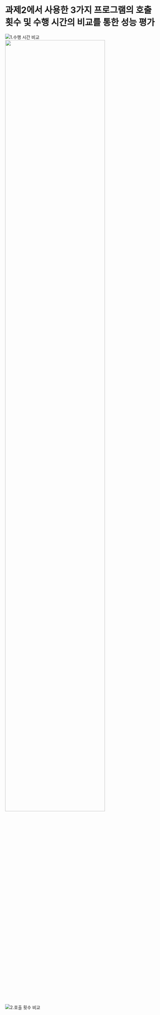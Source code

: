 #  과제2에서 사용한 3가지 프로그램의 호출 횟수 및 수행 시간의 비교를 통한 성능 평가

![1.수행 시간 비교](https://github.com/sunjae0902/Mystudy/issues/1#issue-1511865085)
<img width="80%" src="https://github.com/sunjae0902/Mystudy/issues/1#issue-1511865085"/>
![2.호출 횟수 비교](https://github.com/sunjae0902/Mystudy/issues/2#issue-1511865408)
